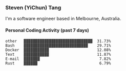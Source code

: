 ### Steven (YiChun) Tang

I'm a software engineer based in Melbourne, Australia.

#### Personal Coding Activity (past 7 days)
```
other   ▓▓▓▓▓▓▓▓▓▓▓▓▓▓▓▓▓▓▓▓▓▓▓▓▓▓▓▓▓▓  31.73%
Bash    ▓▓▓▓▓▓▓▓▓▓▓▓▓▓▓▓▓▓▓▓▓▓▓▓▓▓▓▓    29.71%
Docker  ▓▓▓▓▓▓▓▓▓▓▓                     12.08%
Text    ▓▓▓▓▓▓▓▓▓▓▓                     11.87%
E-mail  ▓▓▓▓▓▓▓                          7.82%
Rust    ▓▓▓▓▓▓                           6.79%
```

